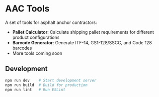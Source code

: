 # AAC Tools

A set of tools for asphalt anchor contractors:

- **Pallet Calculator**: Calculate shipping pallet requirements for different product configurations
- **Barcode Generator**: Generate ITF-14, GS1-128/SSCC, and Code 128 barcodes
- More tools coming soon

## Development

```bash
npm run dev    # Start development server
npm run build  # Build for production
npm run lint   # Run ESLint
```
